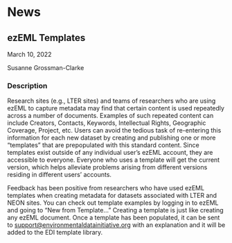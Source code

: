 # News

## ezEML Templates

March 10, 2022

Susanne Grossman-Clarke

### Description

Research sites (e.g., LTER sites) and teams of researchers who are using ezEML to capture metadata may find that certain content is used repeatedly across a number of documents. Examples of such repeated content can include Creators, Contacts, Keywords, Intellectual Rights, Geographic Coverage, Project, etc. Users can avoid the tedious task of re-entering this information for each new dataset by creating and publishing one or more “templates” that are prepopulated with this standard content. Since templates exist outside of any individual user’s ezEML account, they are accessible to everyone. Everyone who uses a template will get the current version, which helps alleviate problems arising from different versions residing in different users’ accounts.

Feedback has been positive from researchers who have used ezEML templates when creating metadata for datasets associated with LTER and NEON sites. You can check out template examples by logging in to ezEML and going to “New from Template…” Creating a template is just like creating any ezEML document. Once a template has been populated, it can be sent to support@environmentaldatainitiative.org with an explanation and it will be added to the EDI template library.

<!-- News, Resources, Technical -->
